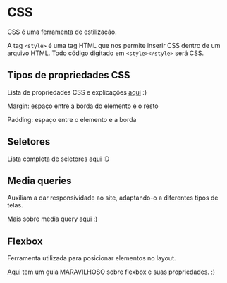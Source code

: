 # CSS

CSS é uma ferramenta de estilização.

A tag `<style>` é uma tag HTML que nos permite inserir CSS dentro de um arquivo HTML. Todo código digitado em `<style></style>` será CSS.

## Tipos de propriedades CSS

Lista de propriedades CSS e explicações [aqui](https://www.w3schools.com/cssref/) :)

Margin: espaço entre a borda do elemento e o resto

Padding: espaço entre o elemento e a borda

## Seletores

Lista completa de seletores [aqui](https://www.w3schools.com/cssref/css_selectors.asp) :D


## Media queries

Auxiliam a dar responsividade ao site, adaptando-o a diferentes tipos de telas.

Mais sobre media query [aqui](https://www.w3schools.com/css/css_rwd_mediaqueries.asp) :)

## Flexbox

Ferramenta utilizada para posicionar elementos no layout.

[Aqui](https://css-tricks.com/snippets/css/a-guide-to-flexbox/) tem um guia MARAVILHOSO sobre flexbox e suas propriedades. :)